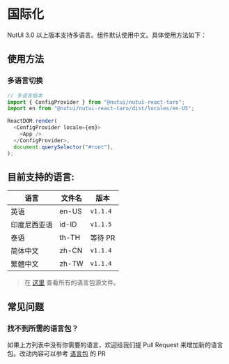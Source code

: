 # 国际化

NutUI 3.0 以上版本支持多语言。组件默认使用中文。具体使用方法如下：

## 使用方法

### 多语言切换

```javascript
// 多语言版本
import { ConfigProvider } from "@nutui/nutui-react-taro";
import en from "@nutui/nutui-react-taro/dist/locales/en-US";

ReactDOM.render(
  <ConfigProvider locale={en}>
    <App />
  </ConfigProvider>,
  document.querySelector("#root"),
);
```

## 目前支持的语言:

| 语言         | 文件名 | 版本        |
|--------------|--------|-----------|
| 英语         | en-US  | `v1.1.4` |
| 印度尼西亚语 | id-ID  | `v1.1.5` |
| 泰语         | th-TH  | 等待 PR     |
| 简体中文     | zh-CN  | `v1.1.4`  |
| 繁體中文     | zh-TW  | `v1.1.4` |

> 在 [这里](https://github.com/jdf2e/nutui-react/tree/main/src/locales) 查看所有的语言包源文件。

## 常见问题

### 找不到所需的语言包？

如果上方列表中没有你需要的语言，欢迎给我们提 Pull Request 来增加新的语言包。改动内容可以参考 [语言包](https://github.com/jdf2e/nutui-react/tree/main/src/locales) 的 PR

